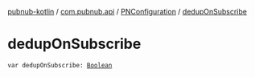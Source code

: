 [pubnub-kotlin](../../index.md) / [com.pubnub.api](../index.md) / [PNConfiguration](index.md) / [dedupOnSubscribe](./dedup-on-subscribe.md)

# dedupOnSubscribe

`var dedupOnSubscribe: `[`Boolean`](https://kotlinlang.org/api/latest/jvm/stdlib/kotlin/-boolean/index.html)